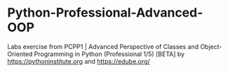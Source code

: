 # Python-Professional-Advanced-OOP
  Labs exercise from PCPP1 | Advanced Perspective of Classes and Object-Oriented Programming in Python (Professional 1/5) [BETA] by https://pythoninstitute.org and https://edube.org/
